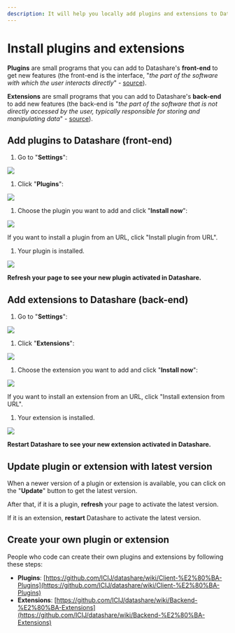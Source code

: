 ```yaml
---
description: It will help you locally add plugins and extensions to Datashare.
---
```


# Install plugins and extensions

**Plugins** are small programs that you can add to Datashare's **front-end** to get new features (the front-end is the interface, "_the part of the software with which the user interacts directly_" - [source](https://languages.oup.com/)).

**Extensions** are small programs that you can add to Datashare's **back-end** to add new features (the back-end is "_the part of the software that is not directly accessed by the user, typically responsible for storing and manipulating data_" - [source](https://languages.oup.com/)).

## Add plugins to Datashare (front-end)

1. Go to "**Settings**":

![](<../.gitbook/assets/Screenshot 2020-11-25 at 09.56.51.png>)

1. Click "**Plugins**":

![](<../.gitbook/assets/Screenshot 2020-11-25 at 09.58.12.png>)

1. Choose the plugin you want to add and click "**Install now**":

![](<../.gitbook/assets/Screenshot 2020-11-25 at 09.59.25.png>)

If you want to install a plugin from an URL, click "Install plugin from URL".

1. Your plugin is installed.

![](<../.gitbook/assets/Screenshot 2020-11-25 at 10.00.16.png>)

**Refresh your page to see your new plugin activated in Datashare.**

## Add **extensions** to Datashare (back-end)

1. Go to "**Settings**":

![](<../.gitbook/assets/Screenshot 2020-11-25 at 09.56.51.png>)

1. Click "**Extensions**":

![](<../.gitbook/assets/Screenshot 2020-11-25 at 10.03.09.png>)

1. Choose the extension you want to add and click "**Install now**":

![](<../.gitbook/assets/Screenshot 2020-11-25 at 10.04.52.png>)

If you want to install an extension from an URL, click "Install extension from URL".

1. Your extension is installed.

![](<../.gitbook/assets/Screenshot 2020-11-25 at 10.06.03.png>)

**Restart Datashare to see your new extension activated in Datashare.**

## Update plugin or extension with latest version

When a newer version of a plugin or extension is available, you can click on the "**Update**" button to get the latest version.

After that, if it is a plugin, **refresh** your page to activate the latest version.

If it is an extension, **restart** Datashare to activate the latest version.

## Create your own plugin or extension

People who code can create their own plugins and extensions by following these steps:

* **Plugins**: [https://github.com/ICIJ/datashare/wiki/Client-%E2%80%BA-Plugins](https://github.com/ICIJ/datashare/wiki/Client-%E2%80%BA-Plugins)
* **Extensions**: [https://github.com/ICIJ/datashare/wiki/Backend-%E2%80%BA-Extensions](https://github.com/ICIJ/datashare/wiki/Backend-%E2%80%BA-Extensions)
